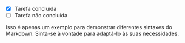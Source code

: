 
- [x] Tarefa concluída
- [ ] Tarefa não concluída

Isso é apenas um exemplo para demonstrar diferentes sintaxes do Markdown. Sinta-se à vontade para adaptá-lo às suas necessidades.